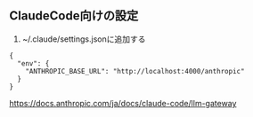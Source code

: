 ## ClaudeCode向けの設定

1. ~/.claude/settings.jsonに追加する
```
{
  "env": {
    "ANTHROPIC_BASE_URL": "http://localhost:4000/anthropic"
  }
}
```

https://docs.anthropic.com/ja/docs/claude-code/llm-gateway
